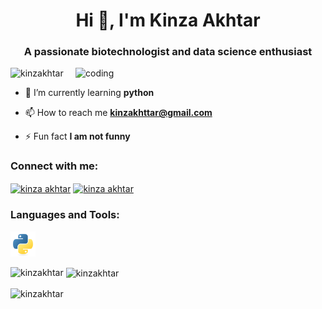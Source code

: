 
<h1 align="center">Hi 👋, I'm Kinza Akhtar</h1>
<h3 align="center">A passionate biotechnologist and data science enthusiast</h3>
<img align="right" alt="coding" width="400" src="https://cdn.dribbble.com/users/4055494/screenshots/15215756/media/d2b66c4ca0192aa26d103448b3d1518b.gif">

<p align="left"> <img src="https://komarev.com/ghpvc/?username=kinzakhtar&label=Profile%20views&color=0e75b6&style=flat" alt="kinzakhtar" /> </p>


- 🌱 I’m currently learning **python**

- 📫 How to reach me **kinzakhttar@gmail.com**

- ⚡ Fun fact **I am not funny**

<h3 align="left">Connect with me:</h3>
<p align="left">
<a href="https://linkedin.com/in/kinza akhtar" target="blank"><img align="center" src="https://raw.githubusercontent.com/rahuldkjain/github-profile-readme-generator/master/src/images/icons/Social/linked-in-alt.svg" alt="kinza akhtar" height="30" width="40" /></a>
<a href="https://fb.com/kinza akhtar" target="blank"><img align="center" src="https://raw.githubusercontent.com/rahuldkjain/github-profile-readme-generator/master/src/images/icons/Social/facebook.svg" alt="kinza akhtar" height="30" width="40" /></a>
</p>

<h3 align="left">Languages and Tools:</h3>
<p align="left"> <a href="https://www.python.org" target="_blank" rel="noreferrer"> <img src="https://raw.githubusercontent.com/devicons/devicon/master/icons/python/python-original.svg" alt="python" width="40" height="40"/> </a> </p>

<p><img align="left" src="https://github-readme-stats.vercel.app/api/top-langs?username=kinzakhtar&show_icons=true&locale=en&layout=compact" alt="kinzakhtar" /></p>

<p>&nbsp;<img align="center" src="https://github-readme-stats.vercel.app/api?username=kinzakhtar&show_icons=true&locale=en" alt="kinzakhtar" /></p>

<p><img align="center" src="https://github-readme-streak-stats.herokuapp.com/?user=kinzakhtar&" alt="kinzakhtar" /></p>
